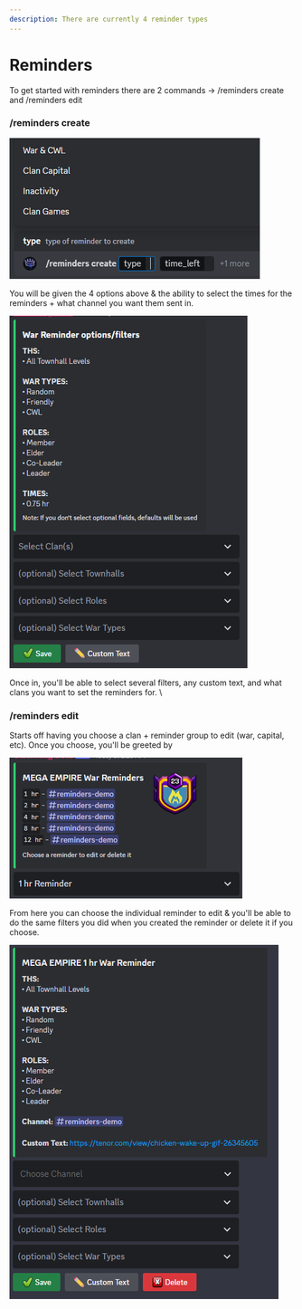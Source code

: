 ```yaml
---
description: There are currently 4 reminder types
---
```


# Reminders

To get started with reminders there are 2 commands -> /reminders create and /reminders edit

### /reminders create

![](<../.gitbook/assets/image (11).png>)&#x20;

You will be given the 4 options above & the ability to select the times for the reminders + what channel you want them sent in.&#x20;

![](<../.gitbook/assets/image (16).png>)

Once in, you'll be able to select several filters, any custom text, and what clans you want to set the reminders for. \


### /reminders edit

Starts off having you choose a clan + reminder group to edit (war, capital, etc). Once you choose, you'll be greeted by

![](<../.gitbook/assets/image (13).png>)

From here you can choose the individual reminder to edit & you'll be able to do the same filters you did when you created the reminder or delete it if you choose.

![](<../.gitbook/assets/image (12).png>)
